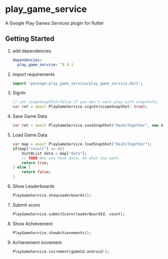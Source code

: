# play_game_service

A Google Play Games Services plugin for flutter

## Getting Started

1. add dependencies

    ```yml
    dependencies:
      play_game_service: ^0.0.1
    ```

1. import requirements

    ```dart
    import 'package:play_game_service/play_game_service.dart';
    ```

1. SignIn

    ```dart
    // set scopeSnapShot=false if you don't want play with snapshots;
    var ret = await PlayGameService.signIn(scopeSnapShot: true);
    ```

1. Save Game Data

    ```dart
    var ret = await PlayGameService.saveSnapShot("HashiTogether", new Uint8List(10), "description");
    ```

1. Load Game Data

    ```dart
    var map = await PlayGameService.loadSnapShot("HashiTogether");
    if(map["result"] == 0){
        Uint8List data = map["data"];
        // TODO Now you have data, do what you want.
        return true;
    } else {
        return false;
    }
    ```

1. Show Leaderboards

    ```dart
    PlayGameService.showLeaderboards();
    ```

1. Submit score

    ```dart
    PlayGameService.submitScore(leaderBoardId, count);
    ```

1. Show Achievement

    ```dart
    PlayGameService.showAchievements();
    ```

1. Achievement increment

    ```dart
    PlayGameService.increment(gameId.android!);
    ```
